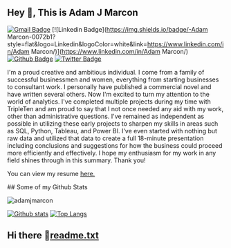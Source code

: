 ## Hey 👋, This is Adam J Marcon
[![Gmail Badge](https://img.shields.io/badge/-adamjmarcon@gmail.com-c14438?style=flat&logo=Gmail&logoColor=white&link=mailto:adamjmarcon@gmail.com)](mailto:adamjmarcon@gmail.com) 
[![Linkedin Badge](https://img.shields.io/badge/-Adam Marcon-0072b1?style=flat&logo=Linkedin&logoColor=white&link=https://www.linkedin.com/in/Adam Marcon/)](https://www.linkedin.com/in/Adam Marcon/) [![Github Badge](https://img.shields.io/badge/-adamjmarcon-grey?style=flat&logo=github&logoColor=white&link=https://github.com/adamjmarcon/)](https://www.github.com/adamjmarcon/) [![Twitter Badge](https://img.shields.io/badge/-adamjmarcon@gmail.com-00acee?style=flat&logo=twitter&logoColor=white&link=https://twitter.com/adamjmarcon@gmail.com/)](https://www.twitter.com/adamjmarcon@gmail.com/) 
<p align='left'>I'm a proud creative and ambitious individual. I come from a family of successful businessmen and women, everything from starting businesses to consultant work. I personally have published a commercial novel and have written several others. Now I'm excited to turn my attention to the world of analytics. I've completed multiple projects during my time with TripleTen and am proud to say that I not once needed any aid with my work, other than administrative questions. I've remained as independent as possible in utilizing these early projects to sharpen my skills in areas such as SQL, Python, Tableau, and Power BI. I've even started with nothing but raw data and utilized that data to create a full 18-minute presentation including conclusions and suggestions for how the business could proceed more efficiently and effectively. 
I hope my enthusiasm for my work in any field shines through in this summary. Thank you! </p><p align='left'> You can view my resume <a href='https://docs.google.com/document/d/178wQGPwkbLzNBRP8RH09lBMAwCenFoW1jf279SLCbm0/edit?usp=sharing ' target=_blank><u>here</u>.</a></p>
## Some of my Github Stats
<p align=left> <img src=https://komarev.com/ghpvc/?username=adamjmarcon alt=adamjmarcon /> </p>

[![Github stats](https://github-readme-stats.vercel.app/api?username=adamjmarcon&show_icons=true&include_all_commits=true)](https://github.com/adamjmarcon/github-readme-stats)
[![Top Langs](https://github-readme-stats.vercel.app/api/top-langs/?username=adamjmarcon&layout=compact)](https://github.com/adamjmarcon/github-readme-stats)
## Hi there 👋[readme.txt](https://github.com/user-attachments/files/16076611/readme.txt)
